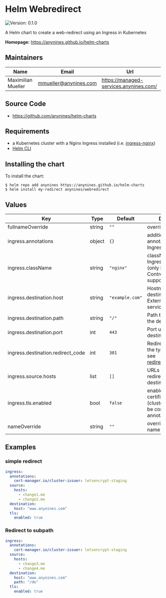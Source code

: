 # Helm Webredirect

![Version: 0.1.0](https://img.shields.io/badge/Version-0.1.0-informational?style=flat-square)

A Helm chart to create a web-redirect using an Ingress in Kubernetes

**Homepage:** <https://anynines.github.io/helm-charts>

## Maintainers

| Name | Email | Url |
| ---- | ------ | --- |
| Maximilian Mueller | <mmueller@anynines.com> | <https://managed-services.anynines.com/> |

## Source Code

* <https://github.com/anynines/helm-charts>

## Requirements
* a Kubernetes cluster with a Nginx Ingress installed (i.e. [ingress-nginx](https://artifacthub.io/packages/helm/ingress-nginx/ingress-nginx))
* [Helm CLI](https://helm.sh/docs/intro/install/)

## Installing the chart
To install the chart:
```shell
$ helm repo add anynines https://anynines.github.io/helm-charts
$ helm install my-redirect anynines/webredirect
```

## Values

| Key | Type | Default | Description |
|-----|------|---------|-------------|
| fullnameOverride | string | `""` | override full name |
| ingress.annotations | object | `{}` | additional annotations for the Ingress Resource |
| ingress.className | string | `"nginx"` | className for the Ingress Controller (only Nginx Controllers are supported) |
| ingress.destination.host | string | `"example.com"` | Hostname of the destination (used for ExternalName service) |
| ingress.destination.path | string | `"/"` | Path to redirect to at the destination |
| ingress.destination.port | int | `443` | Port used on the destination |
| ingress.destination.redirect_code | int | `301` | Redirect-Code for the type of redirect, see [redirection_messages](https://developer.mozilla.org/en-US/docs/Web/HTTP/Status#redirection_messages) |
| ingress.source.hosts | list | `[]` | URLs that should be redirected to the destination |
| ingress.tls.enabled | bool | `false` | enable/disable TLS certificates (clusterissuer should be configured using annotations) |
| nameOverride | string | `""` | override release name |

## Examples
### simple redirect
```yaml
ingress:
  annotations:
    cert-manager.io/cluster-issuer: letsencrypt-staging
  source:
    hosts:
      - change1.me
      - change2.me
  destination:
    host: "www.anynines.com"
  tls:
    enabled: true
```

### Redirect to subpath
```yaml
ingress:
  annotations:
    cert-manager.io/cluster-issuer: letsencrypt-staging
  source:
    hosts:
      - change3.me
      - change4.me
  destination:
    host: "www.anynines.com"
    path: "/de"
  tls:
    enabled: true
```
